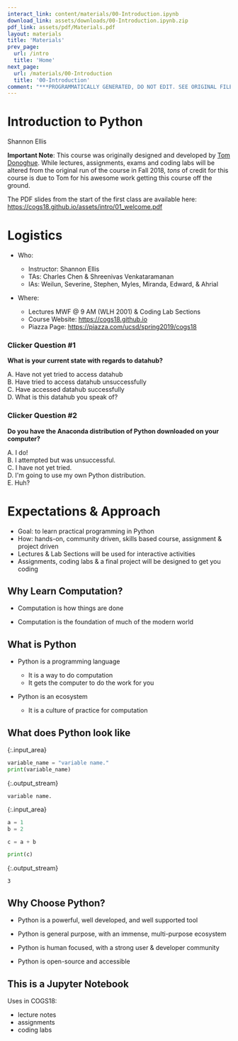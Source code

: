 ```yaml
---
interact_link: content/materials/00-Introduction.ipynb
download_link: assets/downloads/00-Introduction.ipynb.zip
pdf_link: assets/pdf/Materials.pdf
layout: materials
title: 'Materials'
prev_page:
  url: /intro
  title: 'Home'
next_page:
  url: /materials/00-Introduction
  title: '00-Introduction'
comment: "***PROGRAMMATICALLY GENERATED, DO NOT EDIT. SEE ORIGINAL FILES IN /content***"
---
```


# Introduction to Python

Shannon Ellis

**Important Note**: This course was originally designed and developed by [Tom Donoghue](https://tomdonoghue.github.io/). While lectures, assignments, exams and coding labs will be altered from the original run of the course in Fall 2018, *tons* of credit for this course is due to Tom for his awesome work getting this course off the ground.


The PDF slides from the start of the first class are available here: https://cogs18.github.io/assets/intro/01_welcome.pdf

# Logistics

- Who:
    - Instructor: Shannon Ellis 
    - TAs: Charles Chen & Shreenivas Venkataramanan
    - IAs: Weilun, Severine, Stephen, Myles, Miranda, Edward, & Ahrial

- Where:
    - Lectures MWF @ 9 AM (WLH 2001) & Coding Lab Sections
    - Course Website: https://cogs18.github.io
    - Piazza Page: https://piazza.com/ucsd/spring2019/cogs18

### Clicker Question #1

**What is your current state with regards to datahub?**

A. Have not yet tried to access datahub  
B. Have tried to access datahub unsuccessfully  
C. Have accessed datahub successfully  
D. What is this datahub you speak of?  

### Clicker Question #2

**Do you have the Anaconda distribution of Python downloaded on your computer?**

A. I do!  
B. I attempted but was unsuccessful.   
C. I have not yet tried.  
D. I'm going to use my own Python distribution.  
E. Huh?  

# Expectations & Approach

- Goal: to learn practical programming in Python
- How: hands-on, community driven, skills based course, assignment & project driven
- Lectures & Lab Sections will be used for interactive activities
- Assignments, coding labs & a final project will be designed to get you coding

## Why Learn Computation?

- Computation is how things are done

- Computation is the foundation of much of the modern world

## What is Python


- Python is a programming language
    - It is a way to do computation
    - It gets the computer to do the work for you

- Python is an ecosystem
    - It is a culture of practice for computation

## What does Python look like



{:.input_area}
```python
variable_name = "variable name."
print(variable_name)
```


{:.output_stream}
```
variable name.

```



{:.input_area}
```python
a = 1
b = 2

c = a + b

print(c)
```


{:.output_stream}
```
3

```

## Why Choose Python?

- Python is a powerful, well developed, and well supported tool

- Python is general purpose, with an immense, multi-purpose ecosystem

- Python is human focused, with a strong user & developer community 

- Python is open-source and accessible

## This is a Jupyter Notebook

Uses in COGS18:

- lecture notes
- assignments
- coding labs
